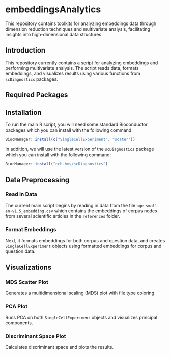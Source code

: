 # embeddingsAnalytics

This repository contains toolkits for analyzing embeddings data through dimension reduction techniques and multivariate analysis, facilitating insights into high-dimensional data structures.

## Introduction

This repository currently contains a script for analyzing embeddings and performing multivariate analysis. The script reads data, formats embeddings, and visualizes results using various functions from `scDiagnostics` packages.

## Required Packages

## Installation

To run the main R script, you will need some standard Bioconductor packages which you can install with the following command:

``` r
BiocManager::install(c("SingleCellExperiment", "scater"))
```

In addition, we will use the latest version of the `scDiagnostics` package which you can install with the following command:
``` r
BiocManager::install("ccb-hms/scDiagnostics")
```

## Data Preprocessing

### Read in Data

The current main script begins by reading in data from the file `bge-small-en-v1.5_embedding.csv` which contains the embeddings of corpus nodes from several scientific articles in the `references` folder.

### Format Embeddings

Next, it formats embeddings for both corpus and question data, and creates `SingleCellExperiment` objects using formatted embeddings for corpus and question data.

## Visualizations

### MDS Scatter Plot

Generates a multidimensional scaling (MDS) plot with file type coloring.

### PCA Plot

Runs PCA on both `SingleCellExperiment` objects and visualizes principal components.

### Discriminant Space Plot

Calculates discriminant space and plots the results.
